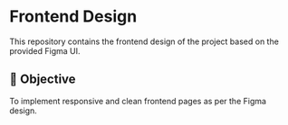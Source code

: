 
# Frontend Design

This repository contains the frontend design of the project based on the provided Figma UI.

## 🎯 Objective

To implement responsive and clean frontend pages as per the Figma design.


